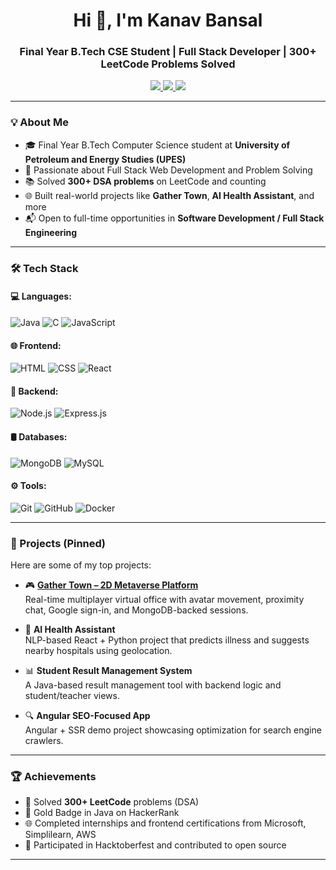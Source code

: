 <h1 align="center">Hi 👋, I'm Kanav Bansal</h1>
<h3 align="center">Final Year B.Tech CSE Student | Full Stack Developer | 300+ LeetCode Problems Solved</h3>

<p align="center">
  <a href="https://www.linkedin.com/in/kanav-bansal-094a68251/" target="_blank">
    <img src="https://img.shields.io/badge/LinkedIn-Kanav%20Bansal-blue?style=for-the-badge&logo=linkedin" />
  </a>
  <a href="mailto:bansalkanav84@gmail.com">
    <img src="https://img.shields.io/badge/Email-bansalkanav84@gmail.com-red?style=for-the-badge&logo=gmail" />
  </a>
  <a href="https://drive.google.com/file/d/19l27vFd7IB9UXD5F5n6gb-cUY9LFjmSv/view?usp=sharing" target="_blank">
    <img src="https://img.shields.io/badge/Resume-View-green?style=for-the-badge&logo=googledrive" />
  </a>
</p>

---

### 💡 About Me

- 🎓 Final Year B.Tech Computer Science student at **University of Petroleum and Energy Studies (UPES)**
- 🔧 Passionate about Full Stack Web Development and Problem Solving
- 📚 Solved **300+ DSA problems** on LeetCode and counting
- 🌐 Built real-world projects like **Gather Town**, **AI Health Assistant**, and more
- 📬 Open to full-time opportunities in **Software Development / Full Stack Engineering**

---

### 🛠️ Tech Stack

#### 💻 Languages:
![Java](https://img.shields.io/badge/Java-ED8B00?style=flat&logo=java&logoColor=white)
![C](https://img.shields.io/badge/C-00599C?style=flat&logo=c&logoColor=white)
![JavaScript](https://img.shields.io/badge/JavaScript-F7DF1E?style=flat&logo=javascript&logoColor=black)

#### 🌐 Frontend:
![HTML](https://img.shields.io/badge/HTML5-E34F26?style=flat&logo=html5&logoColor=white)
![CSS](https://img.shields.io/badge/CSS3-1572B6?style=flat&logo=css3&logoColor=white)
![React](https://img.shields.io/badge/React-20232A?style=flat&logo=react&logoColor=61DAFB)

#### 🧰 Backend:
![Node.js](https://img.shields.io/badge/Node.js-339933?style=flat&logo=node.js&logoColor=white)
![Express.js](https://img.shields.io/badge/Express.js-000000?style=flat&logo=express&logoColor=white)

#### 🛢️ Databases:
![MongoDB](https://img.shields.io/badge/MongoDB-47A248?style=flat&logo=mongodb&logoColor=white)
![MySQL](https://img.shields.io/badge/MySQL-00758F?style=flat&logo=mysql&logoColor=white)

#### ⚙️ Tools:
![Git](https://img.shields.io/badge/Git-F05032?style=flat&logo=git&logoColor=white)
![GitHub](https://img.shields.io/badge/GitHub-181717?style=flat&logo=github)
![Docker](https://img.shields.io/badge/Docker-2496ED?style=flat&logo=docker&logoColor=white)

---

### 🚀 Projects (Pinned)

Here are some of my top projects:

- 🎮 **[Gather Town – 2D Metaverse Platform](https://gather-town.onrender.com)**  
  Real-time multiplayer virtual office with avatar movement, proximity chat, Google sign-in, and MongoDB-backed sessions.

- 🤖 **AI Health Assistant**  
  NLP-based React + Python project that predicts illness and suggests nearby hospitals using geolocation.

- 📊 **Student Result Management System**  
  A Java-based result management tool with backend logic and student/teacher views.

- 🔍 **Angular SEO-Focused App**  
  Angular + SSR demo project showcasing optimization for search engine crawlers.

---

### 🏆 Achievements

- 🧠 Solved **300+ LeetCode** problems (DSA)
- 🥇 Gold Badge in Java on HackerRank
- 🌐 Completed internships and frontend certifications from Microsoft, Simplilearn, AWS
- 🌟 Participated in Hacktoberfest and contributed to open source

---
